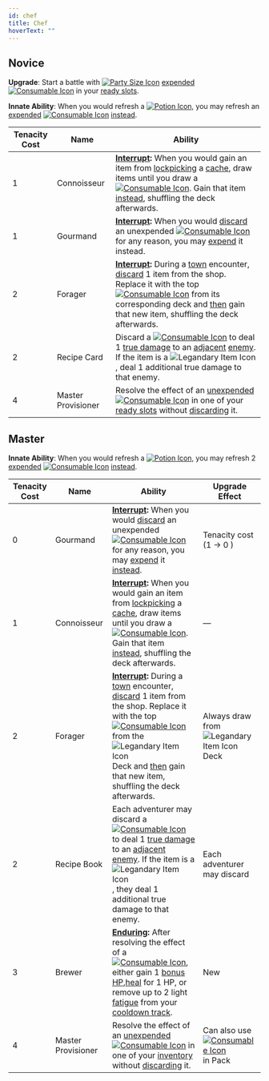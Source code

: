 ```yaml
---
id: chef
title: Chef
hoverText: ""
---
```


## Novice

**Upgrade**: Start a battle with [<img src="/icons/party-size.svg" alt="Party Size Icon" className="icon-svg" />](/docs/glossary/party-size) [expended](/docs/adventurer/items/expend) [<img src="/icons/consumable.svg" alt="Consumable Icon"  className="icon-svg" />](/docs/adventurer/items/types/consumable) in your [ready slots](/docs/adventurer/items/inventory).

**Innate Ability**: When you would refresh a [<img src="/icons/potion.svg" alt="Potion Icon" className="icon-svg" />](/docs/adventurer/items/types/potion), you may refresh an [expended](/docs/adventurer/items/expend) [<img src="/icons/consumable.svg" alt="Consumable Icon"  className="icon-svg" />](/docs/adventurer/items/types/consumable) [instead](/docs/glossary/instead).

| Tenacity Cost | Name               | Ability                                                                                                                                                                                                                                                                                                                                                                                                                                  |
| ------------- | ------------------ | ---------------------------------------------------------------------------------------------------------------------------------------------------------------------------------------------------------------------------------------------------------------------------------------------------------------------------------------------------------------------------------------------------------------------------------------- |
| 1             | Connoisseur        | **[Interrupt](/docs/glossary/interrupt):** When you would gain an item from [lockpicking](/docs/glossary/lockpicking) a [cache](/docs/glossary/cache), draw items until you draw a [<img src="/icons/consumable.svg" alt="Consumable Icon"  className="icon-svg" />](/docs/adventurer/items/types/consumable). Gain that item [instead](/docs/glossary/instead), shuffling the deck afterwards.                                          |
| 1             | Gourmand           | **[Interrupt](/docs/glossary/interrupt):** When you would [discard](/docs/glossary/discard) an unexpended [<img src="/icons/consumable.svg" alt="Consumable Icon"  className="icon-svg" />](/docs/adventurer/items/types/consumable) for any reason, you may [expend](/docs/adventurer/items/expend) it instead.                                                                                                                         |
| 2             | Forager            | **[Interrupt](/docs/glossary/interrupt):** During a [town](/docs/campaign/day/encounter-phase/town) encounter, [discard](/docs/glossary/discard) 1 item from the shop. Replace it with the top [<img src="/icons/consumable.svg" alt="Consumable Icon"  className="icon-svg" />](/docs/adventurer/items/types/consumable) from its corresponding deck and [then](/docs/glossary/then) gain that new item, shuffling the deck afterwards. |
| 2             | Recipe Card        | Discard a [<img src="/icons/consumable.svg" alt="Consumable Icon"  className="icon-svg" />](/docs/adventurer/items/types/consumable) to deal 1 [true damage](/docs/glossary/true-damage) to an [adjacent](/docs/glossary/adjacent) [enemy](/docs/glossary/enemy). If the item is a <img src="/icons/legendary-item.svg" alt="Legandary Item Icon" className="icon-svg" />, deal 1 additional true damage to that enemy.                  |
| 4             | Master Provisioner | Resolve the effect of an [unexpended](/docs/adventurer/items/expend) [<img src="/icons/consumable.svg" alt="Consumable Icon"  className="icon-svg" />](/docs/adventurer/items/types/consumable) in one of your [ready slots](/docs/adventurer/items/inventory) without [discarding](/docs/glossary/discard) it.                                                                                                                          |

## Master

**Innate Ability**: When you would refresh a [<img src="/icons/potion.svg" alt="Potion Icon" className="icon-svg" />](/docs/adventurer/items/types/potion), you may refresh 2 [expended](/docs/adventurer/items/expend) [<img src="/icons/consumable.svg" alt="Consumable Icon"  className="icon-svg" />](/docs/adventurer/items/types/consumable) [instead](/docs/glossary/instead).

| Tenacity Cost | Name               | Ability                                                                                                                                                                                                                                                                                                                                                                                                                                                                                                           | Upgrade Effect                                                                                                                                  |
| ------------- | ------------------ | ----------------------------------------------------------------------------------------------------------------------------------------------------------------------------------------------------------------------------------------------------------------------------------------------------------------------------------------------------------------------------------------------------------------------------------------------------------------------------------------------------------------- | ----------------------------------------------------------------------------------------------------------------------------------------------- |
| 0             | Gourmand           | **[Interrupt](/docs/glossary/interrupt):** When you would [discard](/docs/glossary/discard) an unexpended [<img src="/icons/consumable.svg" alt="Consumable Icon" className="icon-svg" />](/docs/adventurer/items/types/consumable) for any reason, you may [expend](/docs/adventurer/items/expend) it [instead](/docs/glossary/instead).                                                                                                                                                                         | Tenacity cost (1 → 0 )                                                                                                                          |
| 1             | Connoisseur        | **[Interrupt](/docs/glossary/interrupt):** When you would gain an item from [lockpicking](/docs/glossary/lockpicking) a [cache](/docs/glossary/cache), draw items until you draw a [<img src="/icons/consumable.svg" alt="Consumable Icon"  className="icon-svg" />](/docs/adventurer/items/types/consumable). Gain that item [instead](/docs/glossary/instead), shuffling the deck afterwards.                                                                                                                   | —                                                                                                                                               |
| 2             | Forager            | **[Interrupt](/docs/glossary/interrupt):** During a [town](/docs/campaign/day/encounter-phase/town) encounter, [discard](/docs/glossary/discard) 1 item from the shop. Replace it with the top [<img src="/icons/consumable.svg" alt="Consumable Icon"  className="icon-svg" />](/docs/adventurer/items/types/consumable) from the <img src="/icons/legendary-item.svg" alt="Legandary Item Icon" className="icon-svg" /> Deck and [then](/docs/glossary/then) gain that new item, shuffling the deck afterwards. | Always draw from <img src="/icons/legendary-item.svg" alt="Legandary Item Icon" className="icon-svg" /> Deck                                    |
| 2             | Recipe Book        | Each adventurer may discard a [<img src="/icons/consumable.svg" alt="Consumable Icon"  className="icon-svg" />](/docs/adventurer/items/types/consumable) to deal 1 [true damage](/docs/glossary/true-damage) to an [adjacent](/docs/glossary/adjacent) [enemy](/docs/glossary/enemy). If the item is a <img src="/icons/legendary-item.svg" alt="Legandary Item Icon" className="icon-svg" />, they deal 1 additional true damage to that enemy.                                                                  | Each adventurer may discard                                                                                                                     |
| 3             | Brewer             | **[Enduring](/docs/glossary/enduring):** After resolving the effect of a [<img src="/icons/consumable.svg" alt="Consumable Icon"  className="icon-svg" />](/docs/adventurer/items/types/consumable), either gain 1 [bonus HP](/docs/glossary/bonus-hp),[heal](/docs/glossary/healing) for 1 HP, or remove up to 2 light [fatigue](/docs/glossary/fatigue) from your [cooldown track](/docs/glossary/cooldown-track).                                                                                              | New                                                                                                                                             |
| 4             | Master Provisioner | Resolve the effect of an [unexpended](/docs/adventurer/items/expend) [<img src="/icons/consumable.svg" alt="Consumable Icon"  className="icon-svg" />](/docs/adventurer/items/types/consumable) in one of your [inventory](/docs/adventurer/items/inventory) without [discarding](/docs/glossary/discard) it.                                                                                                                                                                                                     | Can also use [<img src="/icons/consumable.svg" alt="Consumable Icon"  className="icon-svg" />](/docs/adventurer/items/types/consumable) in Pack |
